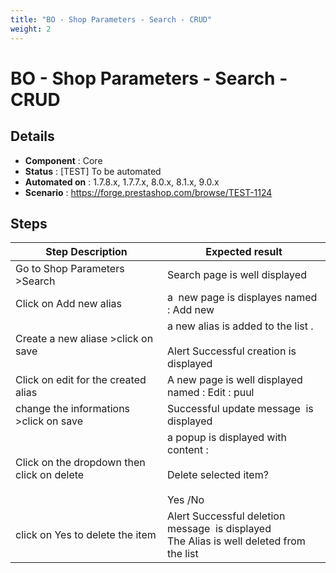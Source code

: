```yaml
---
title: "BO - Shop Parameters - Search - CRUD"
weight: 2
---
```


# BO - Shop Parameters - Search - CRUD
## Details
* **Component** : Core
* **Status** : [TEST] To be automated
* **Automated on** : 1.7.8.x, 1.7.7.x, 8.0.x, 8.1.x, 9.0.x
* **Scenario** : https://forge.prestashop.com/browse/TEST-1124

## Steps
| Step Description | Expected result |
| ----- | ----- |
| Go to Shop Parameters >Search | Search page is well displayed |
| Click on Add new alias | a  new page is displayes named : Add new |
| Create a new aliase >click on save | a new alias is added to the list .<br><br>Alert Successful creation is displayed |
| Click on edit for the created alias | A new page is well displayed named : Edit : puul |
| change the informations >click on save | Successful update message  is displayed |
| Click on the dropdown then click on delete | a popup is displayed with content : <br><br>Delete selected item? <br><br>Yes /No |
| click on Yes to delete the item | Alert Successful deletion message  is displayed<br>The Alias is well deleted from the list |
